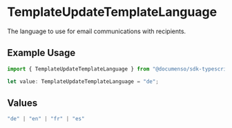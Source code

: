 # TemplateUpdateTemplateLanguage

The language to use for email communications with recipients.

## Example Usage

```typescript
import { TemplateUpdateTemplateLanguage } from "@documenso/sdk-typescript/models/operations";

let value: TemplateUpdateTemplateLanguage = "de";
```

## Values

```typescript
"de" | "en" | "fr" | "es"
```